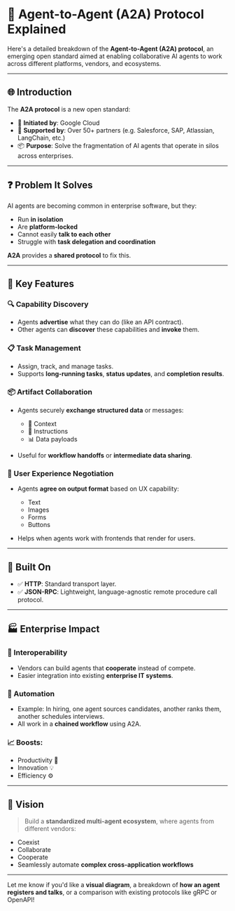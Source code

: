 # 🤖 Agent-to-Agent (A2A) Protocol Explained

Here's a detailed breakdown of the **Agent-to-Agent (A2A) protocol**, an emerging open standard aimed at enabling collaborative AI agents to work across different platforms, vendors, and ecosystems.

---

## 🌐 Introduction

The **A2A protocol** is a new open standard:

- 🏢 **Initiated by**: Google Cloud
- 🤝 **Supported by**: Over 50+ partners (e.g. Salesforce, SAP, Atlassian, LangChain, etc.)
- 📦 **Purpose**: Solve the fragmentation of AI agents that operate in silos across enterprises.

---

## ❓ Problem It Solves

AI agents are becoming common in enterprise software, but they:

- Run **in isolation**
- Are **platform-locked**
- Cannot easily **talk to each other**
- Struggle with **task delegation and coordination**

**A2A** provides a **shared protocol** to fix this.

---

## 🧩 Key Features

### 🔍 Capability Discovery

- Agents **advertise** what they can do (like an API contract).
- Other agents can **discover** these capabilities and **invoke** them.

### 📋 Task Management

- Assign, track, and manage tasks.
- Supports **long-running tasks**, **status updates**, and **completion results**.

### 📦 Artifact Collaboration

- Agents securely **exchange structured data** or messages:

  - 📝 Context
  - 📜 Instructions
  - 📊 Data payloads

- Useful for **workflow handoffs** or **intermediate data sharing**.

### 🎨 User Experience Negotiation

- Agents **agree on output format** based on UX capability:

  - Text
  - Images
  - Forms
  - Buttons

- Helps when agents work with frontends that render for users.

---

## 📡 Built On

- ✅ **HTTP**: Standard transport layer.
- ✅ **JSON-RPC**: Lightweight, language-agnostic remote procedure call protocol.

---

## 🏭 Enterprise Impact

### 🤝 Interoperability

- Vendors can build agents that **cooperate** instead of compete.
- Easier integration into existing **enterprise IT systems**.

### 🔄 Automation

- Example: In hiring, one agent sources candidates, another ranks them, another schedules interviews.
- All work in a **chained workflow** using A2A.

### 📈 Boosts:

- Productivity 🚀
- Innovation 💡
- Efficiency ⚙️

---

## 🔮 Vision

> Build a **standardized multi-agent ecosystem**, where agents from different vendors:

- Coexist
- Collaborate
- Cooperate
- Seamlessly automate **complex cross-application workflows**

---

Let me know if you'd like a **visual diagram**, a breakdown of **how an agent registers and talks**, or a comparison with existing protocols like gRPC or OpenAPI!
